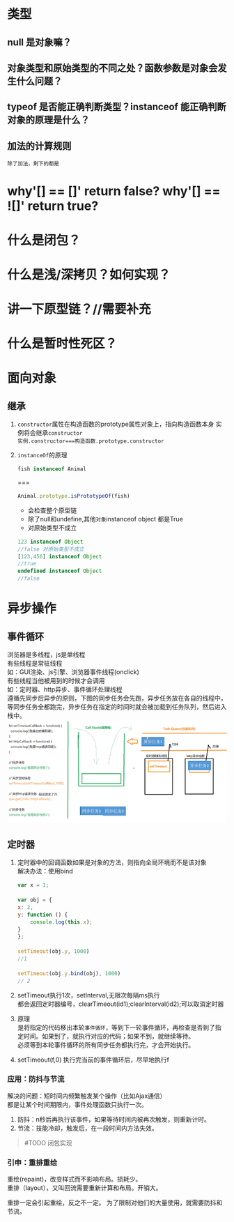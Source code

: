 # 类型
## null 是对象嘛？
## 对象类型和原始类型的不同之处？函数参数是对象会发生什么问题？
## typeof 是否能正确判断类型？instanceof 能正确判断对象的原理是什么？
## 加法的计算规则
    除了加法，剩下的都是
# why'[] == []' return false? why'[] == ![]' return true? 
# 什么是闭包？
# 什么是浅/深拷贝？如何实现？
# 讲一下原型链？//需要补充
# 什么是暂时性死区？


# 面向对象
## 继承

1. `constructor`属性在构造函数的prototype属性对象上，指向构造函数本身
实例将会继承`constructor`<br>
`实例.constructor===构造函数.prototype.constructor`

2. `instanceOf`的原理
    ```js 
    fish instanceof Animal
    ```
    ===
    ```js 
    Animal.prototype.isPrototypeOf(fish)
    ```
    - 会检查整个原型链
    - 除了null和undefine,其他`对象`instanceof object 都是True
    - 对原始类型不成立
    ```js
    123 instanceof Object
    //false 对原始类型不成立
    [123,456] instanceof Object
    //true
    undefined instanceof Object
    //false
    ```

# 异步操作
## 事件循环
浏览器是多线程，js是单线程<br>
有些线程是常驻线程<br>
如：GUI渲染、js引擎、浏览器事件线程(onclick)
<br>
有些线程当他被用到的时候才会调用<br>
如：定时器、http异步、事件循环处理线程<br>
遵循先同步后异步的原则，下图的同步任务会先跑，异步任务放在各自的线程中，等同步任务全都跑完，异步任务在指定的时间时就会被加载到任务队列，然后进入栈中。
![](imgs/eventloop.png)


## 定时器
1. 定时器中的回调函数如果是对象的方法，则指向全局环境而不是该对象<br>
解决办法：使用bind
    ```js
    var x = 1;

    var obj = {
    x: 2,
    y: function () {
        console.log(this.x);
    }
    };

    setTimeout(obj.y, 1000)
    //1

    setTimeout(obj.y.bind(obj), 1000)
    // 2
    ```

2. setTimeout执行1次，setInterval,无限次每隔ms执行<br>
都会返回定时器编号，clearTimeout(id1);clearInterval(id2);可以取消定时器
3. 原理
    <br>是将指定的代码移出本轮`事件循环`，等到下一轮事件循环，再检查是否到了指定时间。如果到了，就执行对应的代码；如果不到，就继续等待。
    <br>必须等到本轮事件循环的所有同步任务都执行完，才会开始执行。
4. setTimeout(f,0)
    执行完当前的事件循环后，尽早地执行f

### 应用：防抖与节流
解决的问题：短时间内频繁触发某个操作（比如Ajax通信）<br>
都是让某个时间期限内，事件处理函数只执行一次。
1. 防抖：n秒后再执行该事件，如果等待时间内被再次触发，则重新计时。
2. 节流：技能冷却，触发后，在一段时间内方法失效。
>#TODO 闭包实现

### 引申：重排重绘

重绘(repaint)，改变样式而不影响布局。损耗少。<br>
重排（layout），又叫回流需要重新计算和布局。开销大。

重排一定会引起重绘，反之不一定。
为了限制对他们的大量使用，就需要防抖和节流。

